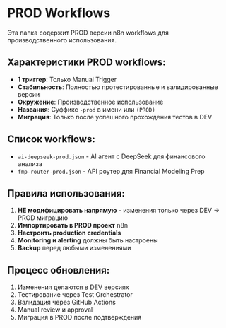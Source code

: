# PROD Workflows

Эта папка содержит PROD версии n8n workflows для производственного использования.

## Характеристики PROD workflows:
- **1 триггер**: Только Manual Trigger
- **Стабильность**: Полностью протестированные и валидированные версии
- **Окружение**: Производственное использование
- **Названия**: Суффикс `-prod` в имени или `(PROD)`
- **Миграция**: Только после успешного прохождения тестов в DEV

## Список workflows:
- `ai-deepseek-prod.json` - AI агент с DeepSeek для финансового анализа
- `fmp-router-prod.json` - API роутер для Financial Modeling Prep

## Правила использования:
1. **НЕ модифицировать напрямую** - изменения только через DEV → PROD миграцию
2. **Импортировать в PROD проект** n8n
3. **Настроить production credentials**
4. **Monitoring и alerting** должны быть настроены
5. **Backup** перед любыми изменениями

## Процесс обновления:
1. Изменения делаются в DEV версиях
2. Тестирование через Test Orchestrator
3. Валидация через GitHub Actions
4. Manual review и approval
5. Миграция в PROD после подтверждения
